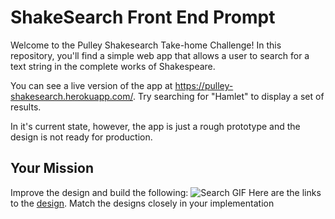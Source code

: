 # ShakeSearch Front End Prompt

Welcome to the Pulley Shakesearch Take-home Challenge! In this repository,
you'll find a simple web app that allows a user to search for a text string in
the complete works of Shakespeare.

You can see a live version of the app at
https://pulley-shakesearch.herokuapp.com/. Try searching for "Hamlet" to display
a set of results.

In it's current state, however, the app is just a rough prototype and the design is not ready for production.

## Your Mission

Improve the design and build the following:
![Search GIF](shakespearetest.gif)
Here are the links to the [design](https://www.figma.com/file/SutAvaJCNTeCSGHajrDyme/Shakesearch). Match the designs closely in your implementation
